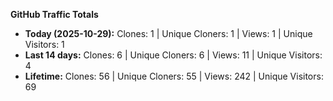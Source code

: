 
**GitHub Traffic Totals**

- **Today (2025-10-29):** Clones: 1 | Unique Cloners: 1 | Views: 1 | Unique Visitors: 1
- **Last 14 days:** Clones: 6 | Unique Cloners: 6 | Views: 11 | Unique Visitors: 4
- **Lifetime:** Clones: 56 | Unique Cloners: 55 | Views: 242 | Unique Visitors: 69

